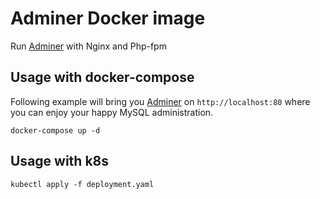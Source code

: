 # Adminer Docker image

Run [Adminer](https://github.com/vrana/adminer/) with Nginx and Php-fpm


## Usage with docker-compose

Following example will bring you [Adminer](https://github.com/vrana/adminer/) on `http://localhost:80`
where you can enjoy your happy MySQL administration.

```
docker-compose up -d
```


## Usage with k8s

```
kubectl apply -f deployment.yaml
```
